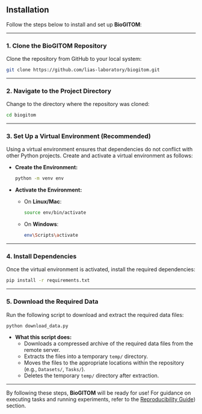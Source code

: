 ## Installation

Follow the steps below to install and set up **BioGITOM**:

---

### 1. Clone the BioGITOM Repository

Clone the repository from GitHub to your local system:

```bash
git clone https://github.com/lias-laboratory/biogitom.git
```

---

### 2. Navigate to the Project Directory

Change to the directory where the repository was cloned:

```bash
cd biogitom
```

---

### 3. Set Up a Virtual Environment (Recommended)

Using a virtual environment ensures that dependencies do not conflict with other Python projects. Create and activate a virtual environment as follows:

- **Create the Environment:**

  ```bash
  python -m venv env
  ```

- **Activate the Environment:**

  - On **Linux/Mac**:
    ```bash
    source env/bin/activate
    ```
  - On **Windows**:
    ```bash
    env\Scripts\activate
    ```

---

### 4. Install Dependencies

Once the virtual environment is activated, install the required dependencies:

```bash
pip install -r requirements.txt
```

---

### 5. Download the Required Data

Run the following script to download and extract the required data files:

```bash
python download_data.py
```

- **What this script does:**
  - Downloads a compressed archive of the required data files from the remote server.
  - Extracts the files into a temporary `temp/` directory.
  - Moves the files to the appropriate locations within the repository (e.g., `Datasets/`, `Tasks/`).
  - Deletes the temporary `temp/` directory after extraction.

---

By following these steps, **BioGITOM** will be ready for use! For guidance on executing tasks and running experiments, refer to the [Reproducibility Guide](./Docs/BioGITOM_Usage.md)) section.